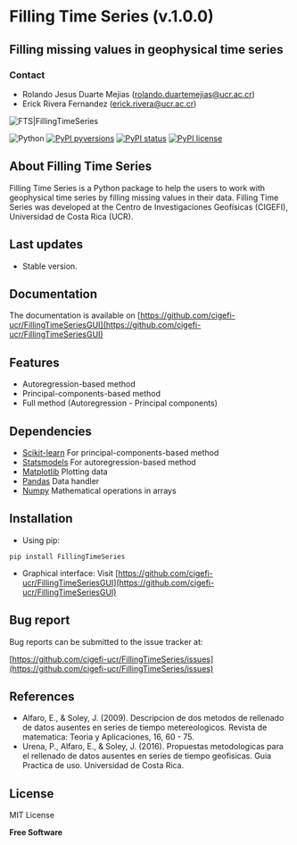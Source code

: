 # Filling Time Series (v.1.0.0)

## Filling missing values in geophysical time series
### Contact
- Rolando Jesus Duarte Mejias (rolando.duartemejias@ucr.ac.cr)
- Erick Rivera Fernandez (erick.rivera@ucr.ac.cr)

![FTS|FillingTimeSeries](https://repository-images.githubusercontent.com/404879203/f4deb7ec-6b24-4ca9-89eb-f1efc8d2fd55)

![Python](https://img.shields.io/badge/python-3670A0?style=for-the-badge&logo=python&logoColor=ffdd54) [![PyPI pyversions](https://img.shields.io/pypi/pyversions/FillingTimeSeries.svg)](https://pypi.python.org/pypi/FillingTimeSeries/) [![PyPI status](https://img.shields.io/pypi/status/FillingTimeSeries.svg)](https://pypi.python.org/pypi/FillingTimeSeries/) [![PyPI license](https://img.shields.io/pypi/l/FillingTimeSeries.svg)](https://pypi.python.org/pypi/FillingTimeSeries/)

## About Filling Time Series
Filling Time Series is a Python package to help the users to work with geophysical time series by filling missing values in their data. Filling Time Series was developed at the Centro de Investigaciones Geofísicas (CIGEFI), Universidad de Costa Rica (UCR).

## Last updates
- Stable version.

## Documentation
The documentation is available on [https://github.com/cigefi-ucr/FillingTimeSeriesGUI](https://github.com/cigefi-ucr/FillingTimeSeriesGUI)

## Features

- Autoregression-based method
- Principal-components-based method
- Full method (Autoregression - Principal components)

## Dependencies

- [Scikit-learn](https://scikit-learn.org) For principal-components-based method
- [Statsmodels](https://www.statsmodels.org/) For autoregression-based method
- [Matplotlib](https://matplotlib.org/) Plotting data
- [Pandas](https://pandas.pydata.org/) Data handler
- [Numpy](https://numpy.org/) Mathematical operations in arrays

## Installation

- Using pip:

```
pip install FillingTimeSeries
```
- Graphical interface:
Visit  [https://github.com/cigefi-ucr/FillingTimeSeriesGUI](https://github.com/cigefi-ucr/FillingTimeSeriesGUI)

## Bug report
Bug reports can be submitted to the issue tracker at:

[https://github.com/cigefi-ucr/FillingTimeSeries/issues](https://github.com/cigefi-ucr/FillingTimeSeries/issues)

## References
- Alfaro, E., & Soley, J. (2009). Descripcion de dos metodos de rellenado de datos ausentes en series de tiempo metereologicos. Revista de matematica: Teoria y Aplicaciones, 16, 60 - 75.
- Urena, P., Alfaro, E., & Soley, J. (2016). Propuestas metodologicas para el rellenado de datos ausentes en series de tiempo geofisicas. Guia Practica de uso. Universidad de Costa Rica.

## License

MIT License

**Free Software**
